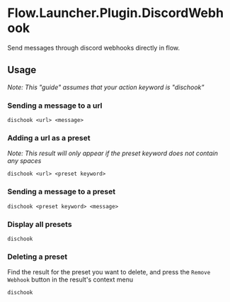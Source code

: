 # Flow.Launcher.Plugin.DiscordWebhook
 
Send messages through discord webhooks directly in flow.

## Usage

*Note: This "guide" assumes that your action keyword is "dischook"*

### Sending a message to a url

```
dischook <url> <message>
```

### Adding a url as a preset

*Note: This result will only appear if the preset keyword does not contain any spaces*

```
dischook <url> <preset keyword>
```

### Sending a message to a preset

```
dischook <preset keyword> <message>
```

### Display all presets

```
dischook
```

### Deleting a preset

Find the result for the preset you want to delete, and press the `Remove Webhook` button in the result's context menu

```
dischook
```